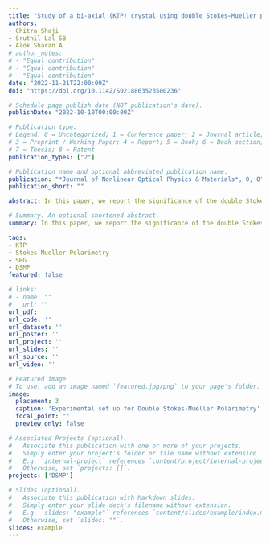 ```yaml
---
title: "Study of a bi-axial (KTP) crystal using double Stokes–Mueller polarimetry"
authors:
- Chitra Shaji 
- Sruthil Lal SB
- Alok Sharan A
# author_notes:
# - "Equal contribution"
# - "Equal contribution"
# - "Equal contribution"
date: "2022-11-21T22:00:00Z"
doi: "https://doi.org/10.1142/S0218863523500236"

# Schedule page publish date (NOT publication's date).
publishDate: "2022-10-10T00:00:00Z"

# Publication type.
# Legend: 0 = Uncategorized; 1 = Conference paper; 2 = Journal article;
# 3 = Preprint / Working Paper; 4 = Report; 5 = Book; 6 = Book section;
# 7 = Thesis; 8 = Patent
publication_types: ["2"]

# Publication name and optional abbreviated publication name.
publication: "*Journal of Nonlinear Optical Physics & Materials*, 0, 0"
publication_short: ""

abstract: In this paper, we report the significance of the double Stokes–Mueller polarimetry (DSMP) technique, to characterize a large size (3×3×5mm) Potassium titanyl phosphate (KTP) crystal. The crystal undergoes second harmonic generation with type II phase matching. The study of standard KTP crystal using the DSMP technique helps to validate the efficiency of this technique. We were able to extract the crystal’s double Mueller matrix, relative contribution of the susceptibility tensor components, the phase difference between the susceptibility tensor components, etc. We could determine the crystal axes orientation using this optical technique, which was not possible through a single crystal X-Ray diffraction technique for such a large size crystal for which both optic axes and crystallographic axes are the same. Axes direction determined from polarization microscope measurements and Laue diffraction measurements on KTP crystal is compared with those obtained from DSMP measurements.

# Summary. An optional shortened abstract.
summary: In this paper, we report the significance of the double Stokes–Mueller polarimetry (DSMP) technique, to characterize a large size (3×3×5mm) Potassium titanyl phosphate (KTP) crystal. The crystal undergoes second harmonic generation with type II phase matching. The study of standard KTP crystal using the DSMP technique helps to validate the efficiency of this technique. 

tags:
- KTP
- Stokes-Mueller Polarimetry
- SHG
- DSMP
featured: false

# links:
# - name: ""
#   url: ""
url_pdf: 
url_code: ''
url_dataset: ''
url_poster: ''
url_project: ''
url_slides: ''
url_source: ''
url_video: ''

# Featured image
# To use, add an image named `featured.jpg/png` to your page's folder. 
image:
  placement: 3
  caption: 'Experimental set up for Double Stokes-Mueller Polarimetry'
  focal_point: ""
  preview_only: false

# Associated Projects (optional).
#   Associate this publication with one or more of your projects.
#   Simply enter your project's folder or file name without extension.
#   E.g. `internal-project` references `content/project/internal-project/index.md`.
#   Otherwise, set `projects: []`.
projects: ['DSMP']

# Slides (optional).
#   Associate this publication with Markdown slides.
#   Simply enter your slide deck's filename without extension.
#   E.g. `slides: "example"` references `content/slides/example/index.md`.
#   Otherwise, set `slides: ""`.
slides: example
---
```


<!-- Supplementary notes can be added here, including [code, math, and images](https://wowchemy.com/docs/writing-markdown-latex/). -->
